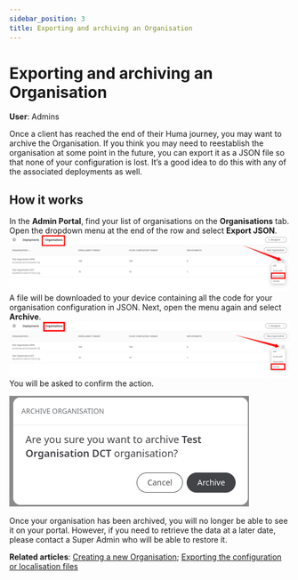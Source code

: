 ```yaml
---
sidebar_position: 3
title: Exporting and archiving an Organisation 
---
```

# Exporting and archiving an Organisation
**User**: Admins

Once a client has reached the end of their Huma journey, you may want to archive the Organisation. If you think you may need to reestablish the organisation at some point in the future, you can export it as a JSON file so that none of your configuration is lost. It’s a good idea to do this with any of the associated deployments as well.
## How it works
In the **Admin Portal**, find your list of organisations on the **Organisations** tab. Open the dropdown menu at the end of the row and select **Export JSON**. 
![image](./assets/Admin0201.png)
A file will be downloaded to your device containing all the code for your organisation configuration in JSON. Next, open the menu again and select **Archive**. 
![image](./assets/Admin0202.png)
You will be asked to confirm the action. 

![image](./assets/Admin0203.png)

Once your organisation has been archived, you will no longer be able to see it on your portal. However, if you need to retrieve the data at a later date, please contact a Super Admin who will be able to restore it.

**Related articles**: [Creating a new Organisation](data-collection/admin-portal/managing-organisations/creating-a-new-organisation.md); [Exporting the configuration or localisation files](data-collection/admin-portal/managing-deployments/tools-and-navigation/exporting-config-or-localization-files.md)
